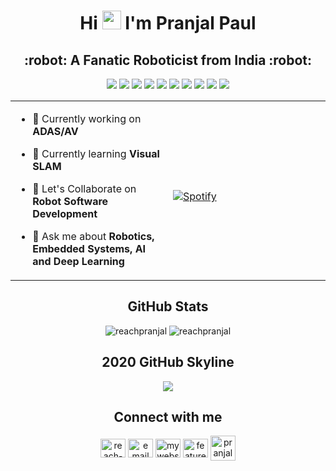 <h1 align="center"> Hi <img src="https://raw.githubusercontent.com/MartinHeinz/MartinHeinz/master/wave.gif" width="30px"> I'm Pranjal Paul</h1>
<h2 align="center">:robot: A Fanatic Roboticist from India :robot:</h2>
<p align="center">
<!-- Badge Link used = https://github.com/alexandresanlim/Badges4-README.md-Profile -->
<img src="https://img.shields.io/badge/-Arduino-00979D?style=for-the-badge&logo=Arduino&logoColor=white&style=plastic"/>
<img src="https://img.shields.io/badge/Python%20-%2314354C.svg?&style=for-the-badge&logo=python&logoColor=white&style=plastic"/>
<img src="https://img.shields.io/badge/C++%20-%23003791.svg?&style=for-the-badge&logo=c%2B%2B&logoColor=white&style=plastic"/>
<img src="https://img.shields.io/badge/-Raspberry%20Pi-C51A4A?style=for-the-badge&logo=Raspberry-Pi&style=plastic"/>
<img src="https://img.shields.io/badge/Ubuntu-dd4814?logo=ubuntu&logoColor=white&style=for-the-badge&style=plastic"/>
<img src="https://img.shields.io/badge/CS%20Go-413a27.svg?&style=for-the-badge&logo=counter-strike&style=plastic"/>
<img src="https://img.shields.io/badge/VS%20Code-%2300599C?logo=visual-studio-code&logoColor=white&style=for-the-badge&style=plastic"/>
<img src="https://img.shields.io/badge/Blender%20-%23F5792A.svg?&style=for-the-badge&logo=blender&logoColor=white&style=plastic"/>
<img src="https://img.shields.io/badge/Unity%203D-%23100000.svg?&style=for-the-badge&logo=unity&logoColor=white&style=plastic"/>
<img src="https://img.shields.io/badge/Jetson%20Nano-76b900.svg?&style=for-the-badge&logo=nvidia&logoColor=white&style=plastic"/>
</p>
<table width="100%"> 
  <tr>
  <td width="50%">
    
- 🔭 Currently working on **ADAS/AV**
- 🌱 Currently learning **Visual SLAM**
- 👯 Let's Collaborate on **Robot Software Development**
- 💬 Ask me about **Robotics, Embedded Systems, AI and Deep Learning**
  </td>

  <td width="50%">
<br> [![Spotify](https://novatorem.reachpranjal.vercel.app/api/spotify)](https://open.spotify.com/user/as8w44xv7b95ds7grv2bjj54p)
<br>
  </td>
  </table>

<!--
<h2 align="center"> :toolbox: Ingredients :toolbox: </h2>
<p align= "center">
<table width="100%"> 
  <tr>
  <td width="50%">
  <p align="center">
<a href="https://www.cprogramming.com/" target="_blank"> <img src="https://devicons.github.io/devicon/devicon.git/icons/c/c-original.svg" alt="c" width="40" height="40"/> </a>   <a href="https://www.w3schools.com/cpp/" target="_blank"> <img src="https://devicons.github.io/devicon/devicon.git/icons/cplusplus/cplusplus-original.svg" alt="cplusplus" width="40" height="40"/> </a>
<a href="https://www.python.org" target="_blank"> <img src="https://devicons.github.io/devicon/devicon.git/icons/python/python-original.svg" alt="python" width="40" height="40"/> </a> 
  <a href="https://www.arduino.cc/" target="_blank"> <img src="https://cdn.worldvectorlogo.com/logos/arduino-1.svg" alt="arduino" width="40" height="40"/> </a>
  <a href="https://code.visualstudio.com/" target="_blank"> <img src="https://www.vectorlogo.zone/logos/visualstudio_code/visualstudio_code-icon.svg" alt="visual-studio-code" width="40" height="40"/></a>
  <a href="https://getbootstrap.com" target="_blank"> <img src="https://devicons.github.io/devicon/devicon.git/icons/bootstrap/bootstrap-plain.svg" alt="bootstrap" width="40" height="40"/> </a>
  <a href="https://www.w3.org/html/" target="_blank"> <img src="https://devicons.github.io/devicon/devicon.git/icons/html5/html5-original-wordmark.svg" alt="html5" width="40" height="40"/> </a>
  <a href="https://www.w3schools.com/css/" target="_blank"> <img src="https://devicons.github.io/devicon/devicon.git/icons/css3/css3-original-wordmark.svg" alt="css3" width="40" height="40"/> </a>
  <a href="https://www.qt.io/" target="_blank"> <img src="https://upload.wikimedia.org/wikipedia/commons/0/0b/Qt_logo_2016.svg" alt="qt" width="40" height="40"/> </a>
  <a href="https://www.mongodb.com/" target="_blank"> <img src="https://devicons.github.io/devicon/devicon.git/icons/mongodb/mongodb-original-wordmark.svg" alt="mongodb" width="40" height="40"/> </a>
  <a href="https://www.mysql.com/" target="_blank"> <img src="https://devicons.github.io/devicon/devicon.git/icons/mysql/mysql-original-wordmark.svg" alt="mysql" width="40" height="40"/> </a>
  <a href="https://www.sqlite.org/" target="_blank"> <img src="https://www.vectorlogo.zone/logos/sqlite/sqlite-icon.svg" alt="sqlite" width="40" height="40"/> </a>
  <a href="https://aws.amazon.com" target="_blank"> <img src="https://devicons.github.io/devicon/devicon.git/icons/amazonwebservices/amazonwebservices-original-wordmark.svg" alt="aws" width="40" height="40"/> </a>
  <a href="https://azure.microsoft.com/en-in/" target="_blank"> <img src="https://www.vectorlogo.zone/logos/microsoft_azure/microsoft_azure-icon.svg" alt="azure" width="40" height="40"/> </a>
  <a href="https://kubernetes.io" target="_blank"> <img src="https://www.vectorlogo.zone/logos/kubernetes/kubernetes-icon.svg" alt="kubernetes" width="40" height="40"/> </a>
  <a href="https://www.ros.org/" target="_blank"> <img src="https://upload.wikimedia.org/wikipedia/commons/b/bb/Ros_logo.svg" alt="robot-operating-system" width="50" height="50"/></a>
  </td>
-->
<!--
  <td width="50%">
  <p align="center">
  <a href="https://www.docker.com/" target="_blank"> <img src="https://devicons.github.io/devicon/devicon.git/icons/docker/docker-original-wordmark.svg" alt="docker" width="40" height="40"/> </a>
  <a href="https://cloud.google.com" target="_blank"> <img src="https://www.vectorlogo.zone/logos/google_cloud/google_cloud-icon.svg" alt="gcp" width="40" height="40"/> </a>
  <a href="https://scikit-learn.org/" target="_blank"> <img src="https://upload.wikimedia.org/wikipedia/commons/0/05/Scikit_learn_logo_small.svg" alt="scikit_learn" width="40" height="40"/> </a>
  <a href="https://www.tensorflow.org" target="_blank"> <img src="https://www.vectorlogo.zone/logos/tensorflow/tensorflow-icon.svg" alt="tensorflow" width="40" height="40"/>
  <a href="https://opencv.org/" target="_blank"> <img src="https://www.vectorlogo.zone/logos/opencv/opencv-icon.svg" alt="opencv" width="40" height="40"/> </a>
  <a href="https://pytorch.org/" target="_blank"> <img src="https://www.vectorlogo.zone/logos/pytorch/pytorch-icon.svg" alt="pytorch" width="40" height="40"/> </a>
  <a href="https://heroku.com" target="_blank"> <img src="https://www.vectorlogo.zone/logos/heroku/heroku-icon.svg" alt="heroku" width="40" height="40"/> </a>
  <a href="https://flask.palletsprojects.com/" target="_blank"> <img src="https://www.vectorlogo.zone/logos/pocoo_flask/pocoo_flask-icon.svg" alt="flask" width="40" height="40"/> </a>
  <a href="https://www.djangoproject.com/" target="_blank"> <img src="https://devicons.github.io/devicon/devicon.git/icons/django/django-original.svg" alt="django" width="40" height="40"/> </a>
  <a href="https://postman.com" target="_blank"> <img src="https://www.vectorlogo.zone/logos/getpostman/getpostman-icon.svg" alt="postman" width="40" height="40"/> </a>
  <a href="https://www.mathworks.com/" target="_blank"> <img src="https://raw.githubusercontent.com/simple-icons/simple-icons/master/icons/mathworks.svg" alt="matlab" width="40" height="40"/> </a>
  <a href="https://www.blender.org/" target="_blank"> <img src="https://download.blender.org/branding/community/blender_community_badge_white.svg" alt="blender" width="40" height="40"/> </a>
  <a href="https://unity.com/" target="_blank"> <img src="https://www.vectorlogo.zone/logos/unity3d/unity3d-icon.svg" alt="unity" width="40" height="40"/> </a>
  <a href="https://www.gnu.org/software/bash/" target="_blank"> <img src="https://www.vectorlogo.zone/logos/gnu_bash/gnu_bash-icon.svg" alt="bash" width="40" height="40"/> </a>
  <a href="https://git-scm.com/" target="_blank"> <img src="https://www.vectorlogo.zone/logos/git-scm/git-scm-icon.svg" alt="git" width="40" height="40"/> </a>
  <a href="https://www.linux.org/" target="_blank"> <img src="https://devicons.github.io/devicon/devicon.git/icons/linux/linux-original.svg" alt="linux" width="40" height="40"/> </a>
    </tr>
    </table>
-->

<h2 align="center">GitHub Stats</h2>
<p align="center">
<img src="https://github-readme-stats.vercel.app/api?username=reachpranjal&show_icons=true&hide=stars&locale=en&theme=radical" alt="reachpranjal"/>
<img src="https://github-readme-stats.vercel.app/api/top-langs?username=reachpranjal&show_icons=true&locale=en&layout=compact&theme=radical" alt="reachpranjal" />
</p>

<h2 align="center">2020 GitHub Skyline</h2>
<p align="center">
  <img src="https://github.com/reachpranjal/Coursera-Cpp-for-C-programmers--PartA/blob/master/skyline.gif" />
</p>

<h2 align="center">Connect with me</h2>
<p align="center">
<a href="https://linkedin.com/in/reach-pranjal" target="blank"><img align="center" src="https://www.flaticon.com/svg/static/icons/svg/174/174857.svg" alt="reach-pranjal" height="30" width="40" /></a>
<a href="https://mail.google.com/mail/u/?authuser=reachpranjal19@gmail.com" target="blank"><img align="center" src="https://www.flaticon.com/svg/static/icons/svg/281/281769.svg" alt="email" height="30" width="40" /></a>
<a href="https://reachpranjal.github.io" target="blank"><img align="center" src="https://visualpharm.com/assets/514/Website-595b40b65ba036ed117d43c7.svg" alt="mywebsite" height="30" width="40" /></a>
<a href="https://instagram.com/featured_engineer" target="blank"><img align="center" src="https://www.flaticon.com/svg/static/icons/svg/2111/2111463.svg" alt="featuredengineer" height="30" width="40" /></a>
<a href="https://www.hackerrank.com/pranjalpaul_git" target="blank"><img align="center" src="https://cdn.worldvectorlogo.com/logos/hackerrank.svg" alt="pranjalpaul_git" height="40" width="40" /></a>
<!--<a href="https://dev.to/reachpranjal"><img align="center" src="https://d2fltix0v2e0sb.cloudfront.net/dev-badge.svg" alt="Pranjal's DEV Profile" height="30" width="30">-->
</a>
</p>
